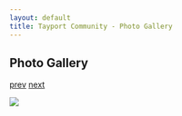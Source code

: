 ```yaml
---
layout: default
title: Tayport Community - Photo Gallery
---
```

## Photo Gallery

[prev](http://tayport.org.uk/photo/182) [next](http://tayport.org.uk/photo/184)

![ ](http://tayport.org.uk/media/183.jpg " ")

